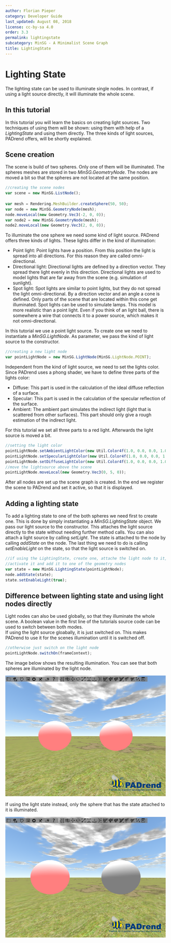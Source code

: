 ```yaml
---
author: Florian Pieper
category: Developer Guide
last_updated: August 08, 2018
license: cc-by-sa 4.0
order: 3.3
permalink: lightingstate
subcategory: MinSG - A Minimalist Scene Graph
title: LightingState
---
```

<!------------------------------------------------------------------------------------------------
This work is licensed under the Creative Commons Attribution-ShareAlike 4.0 International License.
 To view a copy of this license, visit http://creativecommons.org/licenses/by-sa/4.0/.
 Author: Florian Pieper (fpieper@mail.uni-paderborn.de)
 PADrend Version 1.0.0
------------------------------------------------------------------------------------------------->


# Lighting State
The lighting state can be used to illuminate single nodes.
In contrast, if using a light source directly, it will illuminate the whole scene.

## In this tutorial
In this tutorial you will learn the basics on creating light sources.
Two techniques of using them will be shown: using them with help of a _LightingState_ and using them directly.
The three kinds of light sources, PADrend offers, will be shortly explained.

## Scene creation
The scene is build of two spheres.
Only one of them will be illuminated.
The spheres meshes are stored in two _MinSG.GeometryNode_.
The nodes are moved a bit so that the spheres are not located at the same position.

<!---INCLUDE src=LightingState.escript, start=17, end=24--->
<!---BEGINN_CODESECTION--->
<!---Automaticly generated section. Do not edit!!!--->
```js
//creating the scene nodes
var scene = new MinSG.ListNode();

var mesh = Rendering.MeshBuilder.createSphere(50, 50);
var node = new MinSG.GeometryNode(mesh);
node.moveLocal(new Geometry.Vec3(-2, 0, 0));
var node2 = new MinSG.GeometryNode(mesh);
node2.moveLocal(new Geometry.Vec3(2, 0, 0));
```
<!---END_CODESECTION--->

To illuminate the one sphere we need some kind of light source.
PADrend offers three kinds of lights.
These lights differ in the kind of illumination:

* Point light: Point lights have a position. From this position the light is spread into all directions. For this reason they are called omni-directional.
* Directional light: Directional lights are defined by a direction vector. They spread there light evenly in this direction. Directional lights are used to model lights that are far away from the scene (e.g. simulation of sunlight).
* Spot light: Spot lights are similar to point lights, but they do not spread the light omni-directional. By a direction vector and an angle a cone is defined. Only parts of the scene that are located within this cone get illuminated. Spot lights can be used to simulate lamps. This model is more realistic than a point light. Even if you think of an light ball, there is somewhere a wire that connects it to a power source, which makes it not omni-directional.

In this tutorial we use a point light source.
To create one we need to instantiate a _MinSG.LightNode_.
As parameter, we pass the kind of light source to the constructor.

<!---INCLUDE src=LightingState.escript, start=26, end=27--->
<!---BEGINN_CODESECTION--->
<!---Automaticly generated section. Do not edit!!!--->
```js
//creating a new light node
var pointLightNode = new MinSG.LightNode(MinSG.LightNode.POINT);
```
<!---END_CODESECTION--->

Independent from the kind of light source, we need to set the lights color.
Since PADrend uses a phong shader, we have to define three parts of the lights color:

* Diffuse: This part is used in the calculation of the ideal diffuse reflection of a surface.
* Specular: This part is used in the calculation of the specular reflection of the surface.
* Ambient: The ambient part simulates the indirect light (light that is scattered from other surfaces). This part should only give a rough estimation of the indirect light.

For this tutorial we set all three parts to a red light.
Afterwards the light source is moved a bit.

<!---INCLUDE src=LightingState.escript, start=28, end=33--->
<!---BEGINN_CODESECTION--->
<!---Automaticly generated section. Do not edit!!!--->
```js
//setting the light color
pointLightNode.setAmbientLightColor(new Util.Color4f(1.0, 0.0, 0.0, 1.0));
pointLightNode.setSpecularLightColor(new Util.Color4f(1.0, 0.0, 0.0, 1.0));
pointLightNode.setDiffuseLightColor(new Util.Color4f(1.0, 0.0, 0.0, 1.0));
//move the lightsource above the scene
pointLightNode.moveLocal(new Geometry.Vec3(0, 5, 0));
```
<!---END_CODESECTION--->

After all nodes are set up the scene graph is created.
In the end we register the scene to PADrend and set it active, so that it is displayed.

## Adding a lighting state
To add a lighting state to one of the both spheres we need first to create one.
This is done by simply instantiating a _MinSG.LightingState_ object.
We pass our light source to the constructor.
This attaches the light source directly to the state without needing further method calls.
You can also attach a light source by calling _setLight_.
The state is attached to the node by calling _addState_ on the node.
The last thing we need to do is calling _setEnableLight_ on the state, so that the light source is switched on.

<!---INCLUDE src=LightingState.escript, start=41, end=45--->
<!---BEGINN_CODESECTION--->
<!---Automaticly generated section. Do not edit!!!--->
```js
//if using the LightingState, create one, attache the light node to it,
//activate it and add it to one of the geometry nodes 
var state = new MinSG.LightingState(pointLightNode);
node.addState(state);
state.setEnableLight(true);
```
<!---END_CODESECTION--->

## Difference between lighting state and using light nodes directly
Light nodes can also be used globally, so that they illuminate the whole scene.
A boolean value in the first line of the tutorials source code can be used to switch between both modes.   
If using the light source gloabally, it is just switched on.
This makes PADrend to use it for the scenes illumination until it is switched off.

<!---INCLUDE src=LightingState.escript, start=48, end=49--->
<!---BEGINN_CODESECTION--->
<!---Automaticly generated section. Do not edit!!!--->
```js
//otherwise just switch on the light node
pointLightNode.switchOn(frameContext);
```
<!---END_CODESECTION--->

The image below shows the resulting illumination.
You can see that both spheres are illuminated by the light node.


![Light activated gloabally](light_global.png)

If using the light state instead, only the sphere that has the state attached to it is illuminated.

![Light state](light_state.png)



